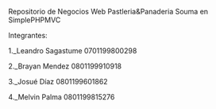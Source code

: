 Repositorio de Negocios Web Pastleria&Panaderia Souma en SimplePHPMVC

Integrantes:

1._Leandro Sagastume 0701199800298

2._Brayan Mendez 0801199910918

3._Josué Díaz 0801199601862

4._Melvin Palma 0801199815276



